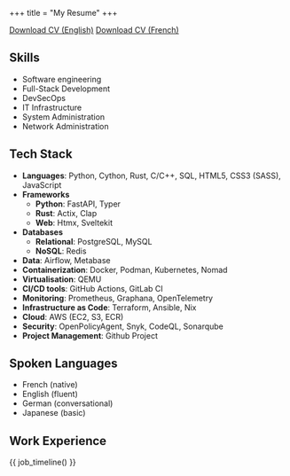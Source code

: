 +++
title = "My Resume"
+++

<p class="m-0 text-right">
  <a href="/cv-jeanbaptiste-wintergerst-en.pdf" class="self-align-right rounded-md px-2 py-0.5 border border-link inline-block">Download CV (English)</a>
  <a href="/cv-jeanbaptiste-wintergerst-fr.pdf" class="self-align-right rounded-md px-2 py-0.5 border border-link inline-block">Download CV (French)</a>
</p>
</p>

## Skills

- Software engineering
- Full-Stack Development
- DevSecOps
- IT Infrastructure
- System Administration
- Network Administration

## Tech Stack

- **Languages**: Python, Cython, Rust, C/C++, SQL, HTML5, CSS3 (SASS), JavaScript
- **Frameworks**
    - **Python**: FastAPI, Typer
    - **Rust**: Actix, Clap
    - **Web**: Htmx, Sveltekit
- **Databases**
    - **Relational**: PostgreSQL, MySQL
    - **NoSQL**: Redis
- **Data**: Airflow, Metabase
- **Containerization**: Docker, Podman, Kubernetes, Nomad
- **Virtualisation**: QEMU
- **CI/CD tools**: GitHub Actions, GitLab CI
- **Monitoring**: Prometheus, Graphana, OpenTelemetry
- **Infrastructure as Code**: Terraform, Ansible, Nix
- **Cloud**: AWS (EC2, S3, ECR)
- **Security**: OpenPolicyAgent, Snyk, CodeQL, Sonarqube
- **Project Management**: Github Project

## Spoken Languages

- French (native)
- English (fluent)
- German (conversational)
- Japanese (basic)

## Work Experience

{{ job_timeline() }}


